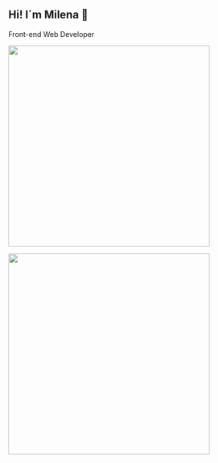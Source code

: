 ## Hi! I´m Milena 👋
<p>Front-end Web Developer</p>   

<!--
**MilenaGiachetti/MilenaGiachetti** is a ✨ _special_ ✨ repository because its `README.md` (this file) appears on your GitHub profile.

Here are some ideas to get you started:

- 🔭 I’m currently working on ...
- 🌱 I’m currently learning ...
- 👯 I’m looking to collaborate on ...
- 🤔 I’m looking for help with ...
- 💬 Ask me about ...
- 📫 How to reach me: ...
- 😄 Pronouns: ...
- ⚡ Fun fact: ...
-->

<a href="https://github.com/MilenaGiachetti"><img width="400" src="https://github-readme-stats.vercel.app/api?username=MilenaGiachetti&show_icons=true&theme=react&hide=stars&count_private=true&include_all_commits=true&bg_color=00000000&text_color=3498db">

<a href="https://github.com/MilenaGiachetti"><img width="400" src="https://github-readme-stats.vercel.app/api/top-langs/?username=MilenaGiachetti&hide=c,hack,makefile&langs_count=10&theme=react&layout=compact&bg_color=00000000&text_color=3498db">
